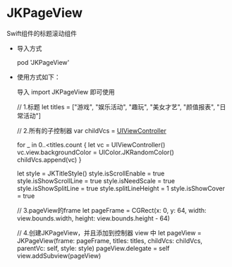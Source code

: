 # JKPageView
Swift组件的标题滚动组件

- 导入方式
    
    pod 'JKPageView'


- 使用方式如下：

    导入 import JKPageView 即可使用


    // 1.标题
    let titles = ["游戏", "娱乐活动", "趣玩", "美女才艺", "颜值报表", "日常活动"]
        
    // 2.所有的子控制器
    var childVcs = [UIViewController]()
        
    for _ in 0..<titles.count {
        let vc = UIViewController()
        vc.view.backgroundColor = UIColor.JKRandomColor()
        childVcs.append(vc)
    }
        
    let style = JKTitleStyle()
    style.isScrollEnable = true
    style.isShowScrollLine = true
    style.isNeedScale = true
    style.isShowSplitLine = true
    style.splitLineHeight = 1
    style.isShowCover = true
        
    // 3.pageView的frame
    let pageFrame = CGRect(x: 0, y: 64, width: view.bounds.width, height: view.bounds.height - 64)
        
    // 4.创建JKPageView，并且添加到控制器 view 中
    let pageView = JKPageView(frame: pageFrame, titles: titles, childVcs: childVcs, parentVc: self, style: style)
    pageView.delegate = self
    view.addSubview(pageView)
